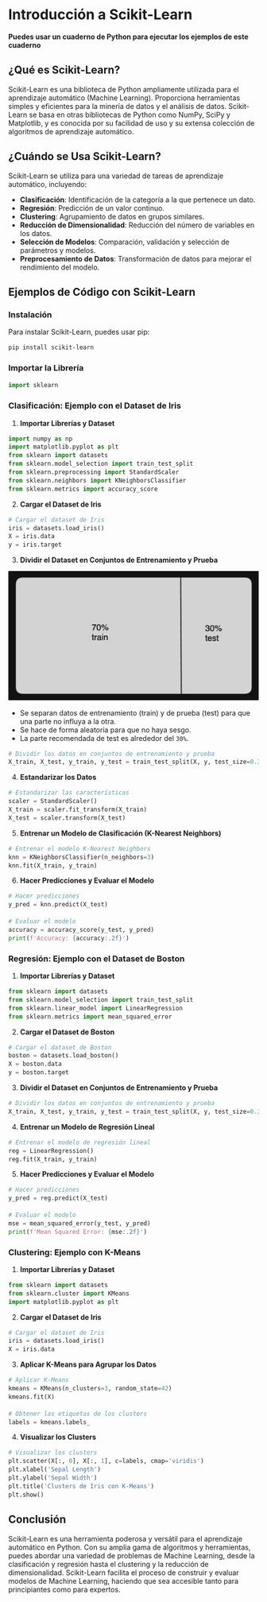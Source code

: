 # Introducción a Scikit-Learn

**Puedes usar un cuaderno de Python para ejecutar los ejemplos de este cuaderno**

## ¿Qué es Scikit-Learn?

Scikit-Learn es una biblioteca de Python ampliamente utilizada para el aprendizaje automático (Machine Learning). Proporciona herramientas simples y eficientes para la minería de datos y el análisis de datos. Scikit-Learn se basa en otras bibliotecas de Python como NumPy, SciPy y Matplotlib, y es conocida por su facilidad de uso y su extensa colección de algoritmos de aprendizaje automático.

## ¿Cuándo se Usa Scikit-Learn?

Scikit-Learn se utiliza para una variedad de tareas de aprendizaje automático, incluyendo:

- **Clasificación**: Identificación de la categoría a la que pertenece un dato.
- **Regresión**: Predicción de un valor continuo.
- **Clustering**: Agrupamiento de datos en grupos similares.
- **Reducción de Dimensionalidad**: Reducción del número de variables en los datos.
- **Selección de Modelos**: Comparación, validación y selección de parámetros y modelos.
- **Preprocesamiento de Datos**: Transformación de datos para mejorar el rendimiento del modelo.

## Ejemplos de Código con Scikit-Learn

### Instalación

Para instalar Scikit-Learn, puedes usar pip:

```bash
pip install scikit-learn
```

### Importar la Librería

```python
import sklearn
```

### Clasificación: Ejemplo con el Dataset de Iris

1. **Importar Librerías y Dataset**

```python
import numpy as np
import matplotlib.pyplot as plt
from sklearn import datasets
from sklearn.model_selection import train_test_split
from sklearn.preprocessing import StandardScaler
from sklearn.neighbors import KNeighborsClassifier
from sklearn.metrics import accuracy_score
```

2. **Cargar el Dataset de Iris**

```python
# Cargar el dataset de Iris
iris = datasets.load_iris()
X = iris.data
y = iris.target
```

3. **Dividir el Dataset en Conjuntos de Entrenamiento y Prueba**

![alt text](image.png)

- Se separan datos de entrenamiento (train) y de prueba (test) para que una parte no influya a la otra. 
- Se hace de forma aleatoria para que no haya sesgo. 
- La parte recomendada de test es alrededor del `30%`.

```python
# Dividir los datos en conjuntos de entrenamiento y prueba
X_train, X_test, y_train, y_test = train_test_split(X, y, test_size=0.3, random_state=42)
```

4. **Estandarizar los Datos**

```python
# Estandarizar las características
scaler = StandardScaler()
X_train = scaler.fit_transform(X_train)
X_test = scaler.transform(X_test)
```

5. **Entrenar un Modelo de Clasificación (K-Nearest Neighbors)**

```python
# Entrenar el modelo K-Nearest Neighbors
knn = KNeighborsClassifier(n_neighbors=3)
knn.fit(X_train, y_train)
```

6. **Hacer Predicciones y Evaluar el Modelo**

```python
# Hacer predicciones
y_pred = knn.predict(X_test)

# Evaluar el modelo
accuracy = accuracy_score(y_test, y_pred)
print(f'Accuracy: {accuracy:.2f}')
```

### Regresión: Ejemplo con el Dataset de Boston

1. **Importar Librerías y Dataset**

```python
from sklearn import datasets
from sklearn.model_selection import train_test_split
from sklearn.linear_model import LinearRegression
from sklearn.metrics import mean_squared_error
```

2. **Cargar el Dataset de Boston**

```python
# Cargar el dataset de Boston
boston = datasets.load_boston()
X = boston.data
y = boston.target
```

3. **Dividir el Dataset en Conjuntos de Entrenamiento y Prueba**

```python
# Dividir los datos en conjuntos de entrenamiento y prueba
X_train, X_test, y_train, y_test = train_test_split(X, y, test_size=0.3, random_state=42)
```

4. **Entrenar un Modelo de Regresión Lineal**

```python
# Entrenar el modelo de regresión lineal
reg = LinearRegression()
reg.fit(X_train, y_train)
```

5. **Hacer Predicciones y Evaluar el Modelo**

```python
# Hacer predicciones
y_pred = reg.predict(X_test)

# Evaluar el modelo
mse = mean_squared_error(y_test, y_pred)
print(f'Mean Squared Error: {mse:.2f}')
```

### Clustering: Ejemplo con K-Means

1. **Importar Librerías y Dataset**

```python
from sklearn import datasets
from sklearn.cluster import KMeans
import matplotlib.pyplot as plt
```

2. **Cargar el Dataset de Iris**

```python
# Cargar el dataset de Iris
iris = datasets.load_iris()
X = iris.data
```

3. **Aplicar K-Means para Agrupar los Datos**

```python
# Aplicar K-Means
kmeans = KMeans(n_clusters=3, random_state=42)
kmeans.fit(X)

# Obtener las etiquetas de los clusters
labels = kmeans.labels_
```

4. **Visualizar los Clusters**

```python
# Visualizar los clusters
plt.scatter(X[:, 0], X[:, 1], c=labels, cmap='viridis')
plt.xlabel('Sepal Length')
plt.ylabel('Sepal Width')
plt.title('Clusters de Iris con K-Means')
plt.show()
```

## Conclusión

Scikit-Learn es una herramienta poderosa y versátil para el aprendizaje automático en Python. Con su amplia gama de algoritmos y herramientas, puedes abordar una variedad de problemas de Machine Learning, desde la clasificación y regresión hasta el clustering y la reducción de dimensionalidad. Scikit-Learn facilita el proceso de construir y evaluar modelos de Machine Learning, haciendo que sea accesible tanto para principiantes como para expertos.